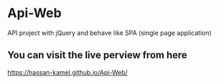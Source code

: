 # Api-Web
API project with jQuery  and behave like SPA (single page application)

## You can visit the live perview from here 
https://hassan-kamel.github.io/Api-Web/
